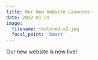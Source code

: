 ```yaml
---
title: Our New Website Launches!
date: 2022-01-29
image:
  filename: featured-v2.jpg 
  focal_point: 'Smart'  
---
```


Our new website is now live!

<!--more-->